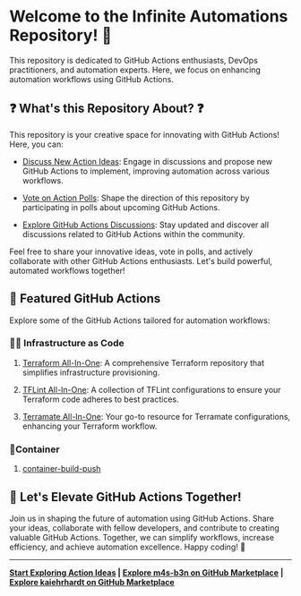 # Welcome to the Infinite Automations Repository! 🚀

This repository is dedicated to GitHub Actions enthusiasts, DevOps practitioners, and automation experts. Here, we focus on enhancing automation workflows using GitHub Actions.

## ❓ What's this Repository About? ❓

This repository is your creative space for innovating with GitHub Actions! Here, you can:

- [Discuss New Action Ideas](https://github.com/m4s-b3n/infinite-automations/discussions/categories/ideas): Engage in discussions and propose new GitHub Actions to implement, improving automation across various workflows.

- [Vote on Action Polls](https://github.com/m4s-b3n/infinite-automations/discussions/categories/polls): Shape the direction of this repository by participating in polls about upcoming GitHub Actions.

- [Explore GitHub Actions Discussions](https://github.com/m4s-b3n/infinite-automations/discussions): Stay updated and discover all discussions related to GitHub Actions within the community.

Feel free to share your innovative ideas, vote in polls, and actively collaborate with other GitHub Actions enthusiasts. Let's build powerful, automated workflows together!

## 🚀 Featured GitHub Actions

Explore some of the GitHub Actions tailored for automation workflows:

### 👷‍♀️ Infrastructure as Code

1. [Terraform All-In-One](https://github.com/m4s-b3n/terraform-all-in-one): A comprehensive Terraform repository that simplifies infrastructure provisioning.

2. [TFLint All-In-One](https://github.com/m4s-b3n/tflint-all-in-one): A collection of TFLint configurations to ensure your Terraform code adheres to best practices.

3. [Terramate All-In-One](https://github.com/m4s-b3n/terramate-all-in-one): Your go-to resource for Terramate configurations, enhancing your Terraform workflow.

### 🐳Container

1. [container-build-push](https://github.com/kaiehrhardt/full-build-push-action)

## 🎉 Let's Elevate GitHub Actions Together!

Join us in shaping the future of automation using GitHub Actions. Share your ideas, collaborate with fellow developers, and contribute to creating valuable GitHub Actions. Together, we can simplify workflows, increase efficiency, and achieve automation excellence. Happy coding! 🚀

---

**[Start Exploring Action Ideas](https://github.com/m4s-b3n/infinite-automations/discussions/categories/ideas) | [Explore m4s-b3n on GitHub Marketplace](https://github.com/marketplace?category=&type=&verification=&query=m4s-b3n) | [Explore kaiehrhardt on GitHub Marketplace](https://github.com/marketplace?category=&type=&verification=&query=kaiehrhardt)**
